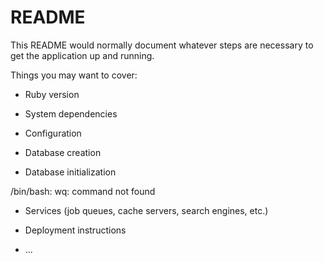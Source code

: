 # README

This README would normally document whatever steps are necessary to get the
application up and running.

Things you may want to cover:

* Ruby version

* System dependencies

* Configuration

* Database creation

* Database initialization

/bin/bash: wq: command not found

* Services (job queues, cache servers, search engines, etc.)

* Deployment instructions

* ...

